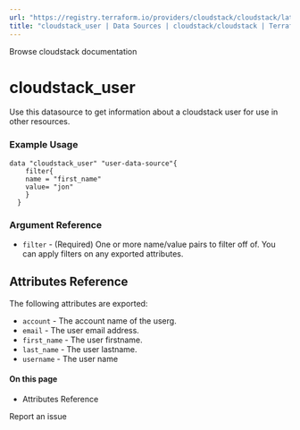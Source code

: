 ```yaml
---
url: "https://registry.terraform.io/providers/cloudstack/cloudstack/latest/docs/data-sources/user"
title: "cloudstack_user | Data Sources | cloudstack/cloudstack | Terraform | Terraform Registry"
---
```


Browse cloudstack documentation

# cloudstack_user

Use this datasource to get information about a cloudstack user for use in other resources.

### Example Usage

```hcl hcl
data "cloudstack_user" "user-data-source"{
    filter{
    name = "first_name"
    value= "jon"
    }
  }
```

### Argument Reference

- `filter` \- (Required) One or more name/value pairs to filter off of. You can apply filters on any exported attributes.

## Attributes Reference

The following attributes are exported:

- `account` \- The account name of the userg.
- `email` \- The user email address.
- `first_name` \- The user firstname.
- `last_name` \- The user lastname.
- `username` \- The user name

#### On this page

- Attributes Reference

Report an issue